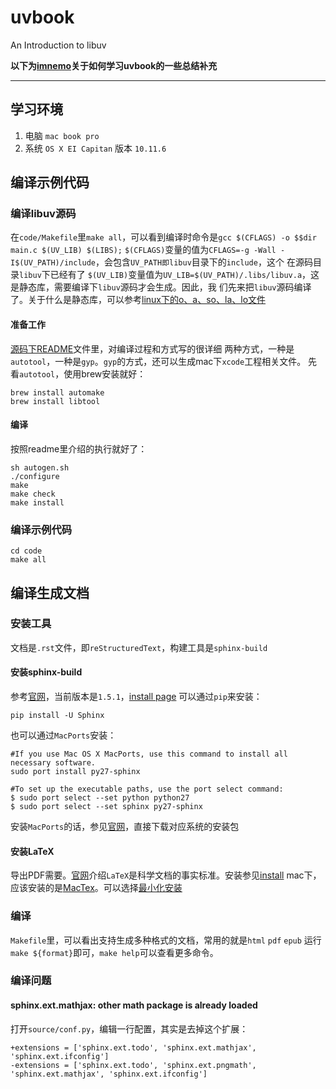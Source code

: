 uvbook
======

An Introduction to libuv

**以下为[imnemo](http://www.oncoding.me)关于如何学习uvbook的一些总结补充**  

---
## 学习环境
1. 电脑 `mac book pro`
1. 系统 `OS X EI Capitan` 版本 `10.11.6`

## 编译示例代码
### 编译libuv源码
在`code/Makefile`里`make all`，可以看到编译时命令是`gcc $(CFLAGS) -o $$dir main.c $(UV_LIB) $(LIBS);`
`$(CFLAGS)`变量的值为`CFLAGS=-g -Wall -I$(UV_PATH)/include`，会包含`UV_PATH即libuv`目录下的`include`，这个
在源码目录`libuv`下已经有了
`$(UV_LIB)`变量值为`UV_LIB=$(UV_PATH)/.libs/libuv.a`，这是静态库，需要编译下`libuv`源码才会生成。因此，我
们先来把`libuv`源码编译了。关于什么是静态库，可以参考[linux下的o、a、so、la、lo文件](./reference/linux下的o、a、so、la、lo文件.md)
#### 准备工作
[源码下README](./libuv/README.md#build-instructions)文件里，对编译过程和方式写的很详细
两种方式，一种是`autotool`，一种是`gyp`。`gyp`的方式，还可以生成mac下`xcode`工程相关文件。
先看`autotool`，使用brew安装就好：

```shell
brew install automake
brew install libtool
```

#### 编译
按照readme里介绍的执行就好了：

```
sh autogen.sh
./configure
make
make check
make install
```

### 编译示例代码
```shell
cd code
make all
```

## 编译生成文档
### 安装工具
文档是`.rst`文件，即`reStructuredText`，构建工具是`sphinx-build`
#### 安装sphinx-build
参考[官网](http://www.sphinx-doc.org/en/1.5.1/index.html)，当前版本是`1.5.1`，[install page](http://www.sphinx-doc.org/en/1.5.1/install.html)
可以通过`pip`来安装：

```shell
pip install -U Sphinx
```

也可以通过`MacPorts`安装：

```shell
#If you use Mac OS X MacPorts, use this command to install all necessary software.
sudo port install py27-sphinx

#To set up the executable paths, use the port select command:
$ sudo port select --set python python27
$ sudo port select --set sphinx py27-sphinx
```
安装`MacPorts`的话，参见[官网](https://www.macports.org/install.php)，直接下载对应系统的安装包

#### 安装LaTeX
导出PDF需要。[官网](https://www.latex-project.org/)介绍`LaTeX`是科学文档的事实标准。安装参见[install](https://www.latex-project.org/get/)
mac下，应该安装的是[MacTex](http://www.tug.org/mactex/index.html)。可以选择[最小化安装](http://www.tug.org/mactex/morepackages.html)

### 编译
`Makefile`里，可以看出支持生成多种格式的文档，常用的就是`html` `pdf` `epub`
运行`make ${format}`即可，`make help`可以查看更多命令。

### 编译问题
#### sphinx.ext.mathjax: other math package is already loaded
打开`source/conf.py`，编辑一行配置，其实是去掉这个扩展：

```shell
+extensions = ['sphinx.ext.todo', 'sphinx.ext.mathjax', 'sphinx.ext.ifconfig']
-extensions = ['sphinx.ext.todo', 'sphinx.ext.pngmath', 'sphinx.ext.mathjax', 'sphinx.ext.ifconfig']
```



